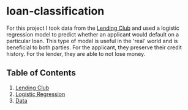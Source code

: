 # loan-classification
For this project I took data from the [Lending Club](https://www.lendingclub.com/) and  used a logistic regression model to  predict whether an applicant would default on a particular loan. This type of model is useful in the 'real' world and is beneficial to both parties. For the applicant, they preserve their credit history. For the lender, they are able to not lose money.

## Table of Contents
1. [Lending Club]()
2. [Logistic Regression]()
3. [Data]()

 
